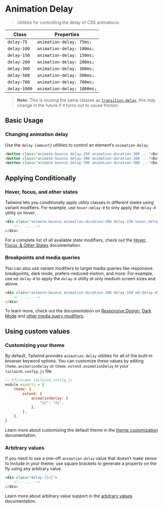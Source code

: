 # Animation Delay

> Utilities for controlling the delay of CSS animations.

| Class        | Properties                 |
| ------------ | -------------------------- |
| `delay-75`   | `animation-delay: 75ms;`   |
| `delay-100`  | `animation-delay: 100ms;`  |
| `delay-150`  | `animation-delay: 150ms;`  |
| `delay-200`  | `animation-delay: 200ms;`  |
| `delay-300`  | `animation-delay: 300ms;`  |
| `delay-500`  | `animation-delay: 500ms;`  |
| `delay-700`  | `animation-delay: 700ms;`  |
| `delay-1000` | `animation-delay: 1000ms;` |

> **Note:** This is reusing the same classes as [`transition-delay`](https://tailwindcss.com/docs/transition-delay), this may change in the future if it turns out to cause friction.

## Basic Usage

### Changing animation delay

Use the `delay-{amount}` utilities to control an element’s `animation-delay`.

```html
<button class="animate-bounce delay-150 animation-duration-300 ...">Button A</button>
<button class="animate-bounce delay-300 animation-duration-300 ...">Button B</button>
<button class="animate-bounce delay-700 animation-duration-300 ...">Button C</button>
```

## Applying Conditionally

### Hover, focus, and other states

Tailwind lets you conditionally apply utility classes in different states using variant modifiers. For example, use `hover:delay-0` to only apply the `delay-0` utility on hover.

```html
<div class="animate-bounce animation-duration-300 delay-150 hover:delay-0">
    <!-- ... -->
</div>
```

For a complete list of all available state modifiers, check out the [Hover, Focus, & Other States](https://tailwindcss.com/docs/hover-focus-and-other-states) documentation.

### Breakpoints and media queries

You can also use variant modifiers to target media queries like responsive breakpoints, dark mode, prefers-reduced-motion, and more. For example, use `md:delay-0` to apply the `delay-0` utility at only medium screen sizes and above.

```html
<div class="animate-bounce animation-duration-300 delay-150 md:delay-0">
    <!-- ... -->
</div>
```

To learn more, check out the documentation on [Responsive Design](https://tailwindcss.com/docs/responsive-design), [Dark Mode](https://tailwindcss.com/docs/dark-mode) and [other media query modifiers](https://tailwindcss.com/docs/hover-focus-and-other-states#media-queries).

## Using custom values

### Customizing your theme

By default, Tailwind provides `animation-delay` utilities for all of the built-in browser keyword options. You can customize these values by editing `theme.animationDelay` or `theme.extend.animationDelay` in your `tailwind.config.js` file.

```js
// @filename tailwind.config.js
module.exports = {
    theme: {
        extend: {
            animationDelay: {
                "2s": "2s",
            },
        },
    },
}
```

Learn more about customizing the default theme in the [theme customization](https://tailwindcss.com/docs/theme#customizing-the-default-theme) documentation.

### Arbitrary values

If you need to use a one-off `animation-delay` value that doesn’t make sense to include in your theme, use square brackets to generate a property on the fly using any arbitrary value.

```html
<div class="delay-[2s]">
    <!-- ... -->
</div>
```

Learn more about arbitrary value support in the [arbitrary values](https://tailwindcss.com/docs/adding-custom-styles#using-arbitrary-values) documentation.
